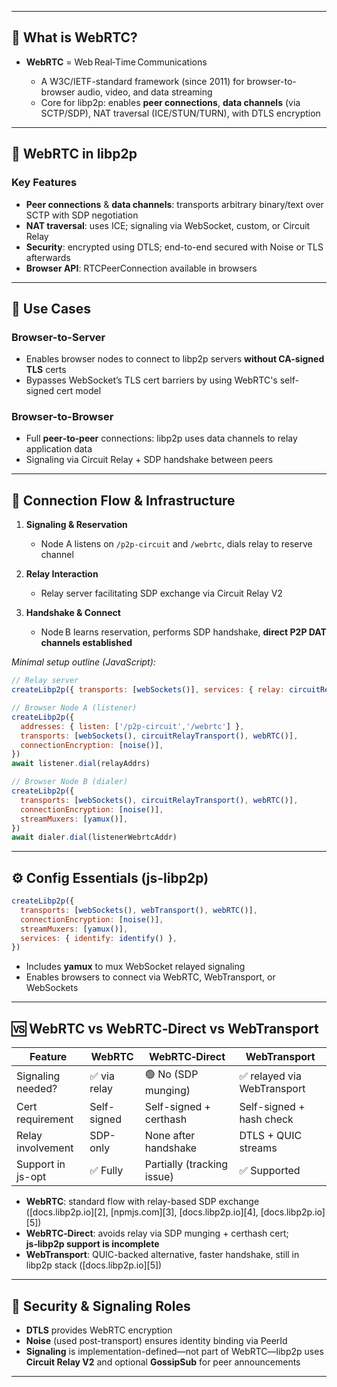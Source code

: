 
---

## 🧩 What is WebRTC?

* **WebRTC** = Web Real‑Time Communications

  * A W3C/IETF-standard framework (since 2011) for browser-to-browser audio, video, and data streaming 
  * Core for libp2p: enables **peer connections**, **data channels** (via SCTP/SDP), NAT traversal (ICE/STUN/TURN), with DTLS encryption 

---

## 🔗 WebRTC in libp2p

### Key Features

* **Peer connections** & **data channels**: transports arbitrary binary/text over SCTP with SDP negotiation&#x20;
* **NAT traversal**: uses ICE; signaling via WebSocket, custom, or Circuit Relay 
* **Security**: encrypted using DTLS; end-to-end secured with Noise or TLS afterwards 
* **Browser API**: RTCPeerConnection available in browsers

---

## 🔁 Use Cases

### Browser-to-Server

* Enables browser nodes to connect to libp2p servers **without CA-signed TLS** certs 
* Bypasses WebSocket’s TLS cert barriers by using WebRTC's self-signed cert model

### Browser-to-Browser

* Full **peer‑to‑peer** connections: libp2p uses data channels to relay application data
* Signaling via Circuit Relay + SDP handshake between peers 

---

## 🚧 Connection Flow & Infrastructure

1. **Signaling & Reservation**

   * Node A listens on `/p2p-circuit` and `/webrtc`, dials relay to reserve channel
2. **Relay Interaction**

   * Relay server facilitating SDP exchange via Circuit Relay V2
3. **Handshake & Connect**

   * Node B learns reservation, performs SDP handshake, **direct P2P DAT channels established** 

*Minimal setup outline (JavaScript):*

```js
// Relay server
createLibp2p({ transports: [webSockets()], services: { relay: circuitRelayServer() }, … })

// Browser Node A (listener)
createLibp2p({
  addresses: { listen: ['/p2p-circuit','/webrtc'] },
  transports: [webSockets(), circuitRelayTransport(), webRTC()],
  connectionEncryption: [noise()],
})
await listener.dial(relayAddrs)

// Browser Node B (dialer)
createLibp2p({
  transports: [webSockets(), circuitRelayTransport(), webRTC()],
  connectionEncryption: [noise()],
  streamMuxers: [yamux()],
})
await dialer.dial(listenerWebrtcAddr)
```



---

## ⚙️ Config Essentials (js-libp2p)

```js
createLibp2p({
  transports: [webSockets(), webTransport(), webRTC()],
  connectionEncryption: [noise()],
  streamMuxers: [yamux()],
  services: { identify: identify() },
})
```

* Includes **yamux** to mux WebSocket relayed signaling
* Enables browsers to connect via WebRTC, WebTransport, or WebSockets 

---

## 🆚 WebRTC vs WebRTC‑Direct vs WebTransport

| Feature           | WebRTC      | WebRTC‑Direct              | WebTransport               |
| ----------------- | ----------- | -------------------------- | -------------------------- |
| Signaling needed? | ✅ via relay | 🟢 No (SDP munging)        | ✅ relayed via WebTransport |
| Cert requirement  | Self-signed | Self-signed + certhash     | Self-signed + hash check   |
| Relay involvement | SDP-only    | None after handshake       | DTLS + QUIC streams        |
| Support in js-opt | ✅ Fully     | Partially (tracking issue) | ✅ Supported                |

* **WebRTC**: standard flow with relay-based SDP exchange ([docs.libp2p.io][2], [npmjs.com][3], [docs.libp2p.io][4], [docs.libp2p.io][5])
* **WebRTC‑Direct**: avoids relay via SDP munging + certhash cert; **js‑libp2p support is incomplete** 
* **WebTransport**: QUIC-backed alternative, faster handshake, still in libp2p stack ([docs.libp2p.io][5])

---

## 🔐 Security & Signaling Roles

* **DTLS** provides WebRTC encryption
* **Noise** (used post-transport) ensures identity binding via PeerId 
* **Signaling** is implementation-defined—not part of WebRTC—libp2p uses **Circuit Relay V2** and optional **GossipSub** for peer announcements 

---


